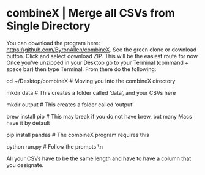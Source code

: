 # combineX | Merge all CSVs from Single Directory 

You can download the program here: https://github.com/ByronAllen/combineX. See the green clone or download button. Click and select download ZIP. This will be the easiest route for now. Once you’ve unzipped in your Desktop go to your Terminal (command + space bar) then type Terminal. From there do the following:

cd ~/Desktop/combineX # Moving you into the combineX directory 

mkdir data # This creates a folder called ‘data’, and your CSVs here 

mkdir output # This creates a folder called ‘output’ 

brew install pip # This may break if you do not have brew, but many Macs have it by default 

pip install pandas # The combineX program requires this 

python run.py # Follow the prompts \n

All your CSVs have to be the same length and have to have a column that you designate. 
